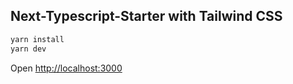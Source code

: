 ## Next-Typescript-Starter with Tailwind CSS

```bash
yarn install
yarn dev
```

Open [http://localhost:3000](http://localhost:3000)
